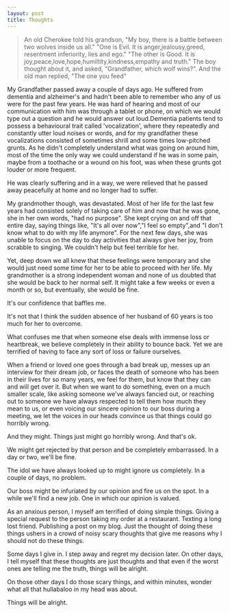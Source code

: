 ```yaml
---
layout: post
title: Thoughts
---
```


>An old Cherokee told his grandson, "My boy, there is a battle between two wolves inside us all."
>"One is Evil. It is anger,jealousy,greed, resentment inferiority, lies and ego."
>"The other is Good. It is joy,peace,love,hope,humiltity,kindness,empathy and truth."
>The boy thought about it, and asked, "Grandfather, which wolf wins?".
>And the old man replied, "The one you feed"


My Grandfather passed away a couple of days ago. He suffered from dementia and alzheimer's and hadn't been able to remember who any of us were for the past few years. He was hard of hearing and most of our communication with him was through a tablet or phone, on which we would type out a question and he would answer out loud.Dementia patients tend to possess a behavioural trait called 'vocalization', where they repeatedly and constantly utter loud noises or words, and for my grandfather these vocalizations consisted of sometimes shrill and some times low-pitched grunts. As he didn't completely understand what was going on around him, most of the time the only way we could understand if he was in some pain, maybe from a toothache or a wound on his foot, was when these grunts got louder or more frequent.

He was clearly suffering and in a way, we were relieved that he passed away peacefully at home and no longer had to suffer.

My grandmother though, was devastated. Most of her life for the last few years had consisted solely of taking care of him and now that he was gone, she in her own words, "had no purpose". She kept crying on and off that entire day, saying things like, "It's all over now","I feel so empty",and "I don't know what to do with my life anymore". For the next few days, she was unable to focus on the day to day activities that always give her joy, from scrabble to singing.
We couldn't help but feel terrible for her.

Yet, deep down we all knew that these feelings were temporary and she would just need some time for her to be able to proceed with her life. My grandmother is a strong independent woman and none of us doubted that she would be back to her normal self. It might take a few weeks or even a month or so, but eventually, she would be fine.

It's our confidence that baffles me.

It's not that I think the sudden absence of her husband of 60 years is too much for her to overcome.

What confuses me that when someone else deals with immense loss or heartbreak, we believe completely in their ability to bounce back. 
Yet we are terrified of having to face any sort of loss or failure ourselves.

When a friend or loved one goes through a bad break up, messes up an interview for their dream job, or faces the death of someone who has been in their lives for so many years, we feel for them, but know that they can and will get over it.
But when we want to do something, even on a much smaller scale, like asking someone we've always fancied out, or reaching out to someone we have always respected to tell them how much they mean to us, or even voicing our sincere opinion to our boss during a meeting, we let the voices in our heads convince us that things could go horribly wrong.


And they might. Things just might go horribly wrong. And that's ok.

We might get rejected by that person and be completely embarrassed. In a day or two, we'll be fine.

The idol we have always looked up to might ignore us completely. In a couple of days, no problem.

Our boss might be infuriated by our opinion and fire us on the spot. In a while we'll find a new job. One in which our opinion is valued.


As an anxious person, I myself am terrified of doing simple things. Giving a special request to the person taking my order at a restaurant. Texting a long lost friend. Publishing a post on my blog. Just the thought of doing these things ushers in a crowd of noisy scary thoughts that give me reasons why I should not do these things.

Some days I give in. I step away and regret my decision later. On other days, I tell myself that these thoughts are just thoughts and that even if the worst ones are telling me the truth, things will be alright.


On those other days I do those scary things, and within minutes, wonder what all that hullabaloo in my head was about.

Things will be alright.





